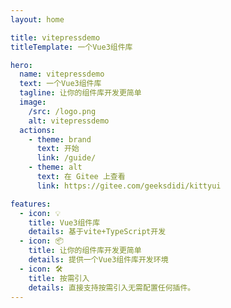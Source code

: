 ```yaml
---
layout: home

title: vitepressdemo
titleTemplate: 一个Vue3组件库

hero:
  name: vitepressdemo
  text: 一个Vue3组件库
  tagline: 让你的组件库开发更简单
  image:
    /src: /logo.png
    alt: vitepressdemo
  actions:
    - theme: brand
      text: 开始
      link: /guide/
    - theme: alt
      text: 在 Gitee 上查看
      link: https://gitee.com/geeksdidi/kittyui

features:
  - icon: 💡
    title: Vue3组件库
    details: 基于vite+TypeScript开发
  - icon: 📦
    title: 让你的组件库开发更简单
    details: 提供一个Vue3组件库开发环境
  - icon: 🛠️
    title: 按需引入
    details: 直接支持按需引入无需配置任何插件。
---
```

